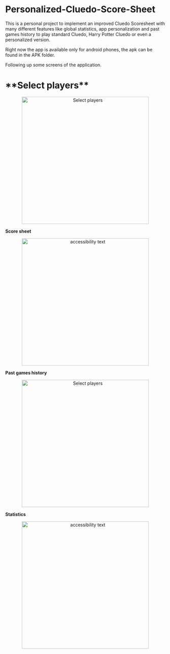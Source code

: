 # Personalized-Cluedo-Score-Sheet

This is a personal project to implement an improved Cluedo Scoresheet with many different features like global statistics, app personalization and past games history to play standard Cluedo, Harry Potter Cluedo or even a personalized version.

Right now the app is available only for android phones, the apk can be found in the APK folder.

Following up some screens of the application.

<h1>
**Select players**
 </h1>
<p align="center">
  <img src="res/select-players.jpg" width="400" title="Select players">
</p>

**Score sheet**
<p align="center">
  <img src="res/cluedo-game.jpg" width="400" alt="accessibility text">
</p>

**Past games history**
<p align="center">
  <img src="res/past-games.jpg" width="400" title="Select players">
</p>

**Statistics**
<p align="center">
  <img src="res/statistics.jpg" width="400" alt="accessibility text">
</p>

